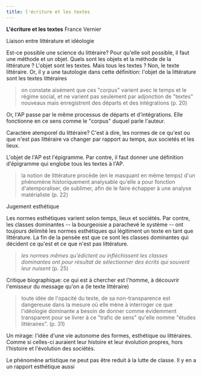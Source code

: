 ```yaml
---
title: l'écriture et les textes
---
```


**L'écriture et les textes**
France Vernier


Liaison entre littérature et idéologie

Est-ce possible une science du littéraire? 
Pour qu'elle soit possible, il faut une méthode et un objet. Quels sont les objets et la méthode de la littérature ?
L'objet sont les textes. Mais tous les textes ? Non, le texte littéraire. 
Or, il y a une tautologie dans cette définition: l'objet de la littérature sont les textes littéraires

> on constate aisément que ces "corpus" varient avec le temps et le régime social, et ne varient pas seulement par adjonction de "textes" nouveaux mais enregistrent des départs et des intégrations (p. 20)

Or, l'AP passe par le même processus de départs et d'intégrations. Elle fonctionne en ce sens comme le "corpus" duquel parle l'auteur.

Caractère atemporel du littéraire? C'est à dire, les normes de ce qu'est ou que n'est pas littéraire va changer par rapport au temps, aux societés et les lieux. 

L'objet de l'AP est l'épigramme. Par contre, il faut donner une définition d'épigramme qui englobe tous les textes à l'AP. 

> la notion de littérature procède (en le masquant en même temps) d'un phénomène historiquement analysable qu'elle a pour fonction d'atemporaliser, de sublimer, afin de le faire échapper à une analyse matérialiste (p. 22)

Jugement esthétique

Les normes esthétiques varient selon temps, lieux et sociétés. Par contre, les classes dominantes -- la bourgeoisie a parachevé le système -- ont toujours delimité les normes esthétiques qui légitiment un texte en tant que littérature.
La fin de la pensée est que ce sont les classes dominantes qui décident ce qu'est et ce que n'est pas littérature.

> *les normes mêmes qu'édictent ou infléchissent les classes dominantes ont pour résultat de sélectionner des écrits qui souvent leur nuisent* (p. 25)

Critique biographique: ce qui est à chercher est l'homme, à découvrir l'emisseur du message qu'on a (le texte littéraire)

> toute idée de l'opacité du texte, de sa non-transparence est dangereuse dans la mesure où elle mène à interroger ce que l'idéologie dominante a besoin de donner comme évidemment transparent pour se livrer à ce "trafic de sens" qu'elle nomme "études littéraires". (p. 31)

Un mirage: l'idée d'une vie autonome des formes, esthétique ou littéraires. Comme si celles-ci auraient leur histoire et leur évolution propres, hors l'histoire et l'évolution des sociétés.

Le phénomène artistique ne peut pas être reduit à la lutte de classe. Il y en a un rapport esthétique aussi

